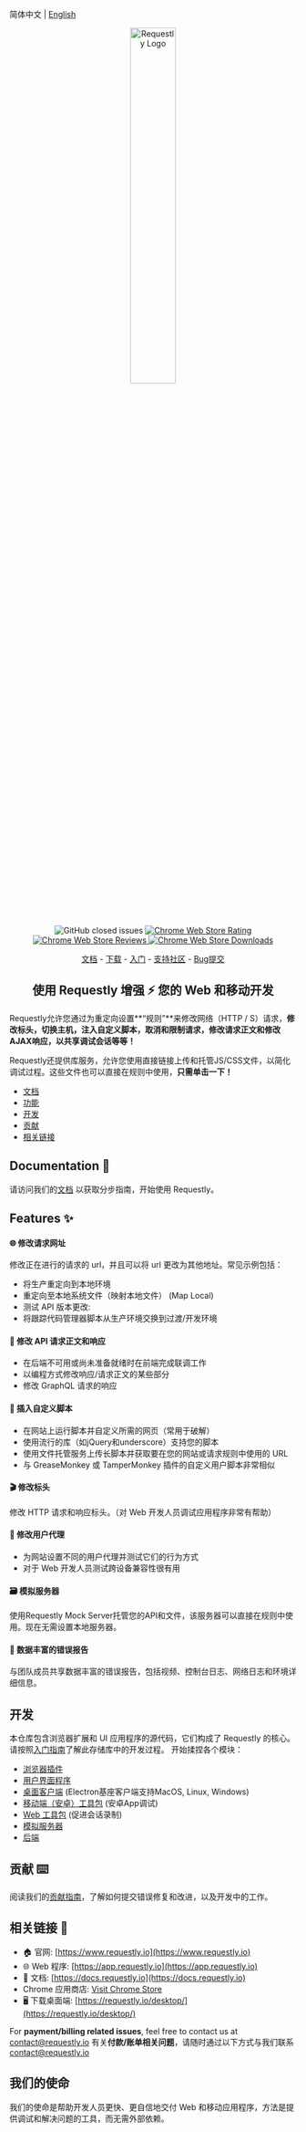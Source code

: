 简体中文 | [English](README.md)
<p style="text-align:center">
  <a rel="noreferrer noopener" href="https://requestly.io/">
    <img src="https://user-images.githubusercontent.com/16779465/194505910-b6a7be70-df20-4b1a-9730-06a48cdd75ac.png" alt="Requestly Logo" width="40%"/>
  </a>
</p>

<p align="center">
  <img alt="GitHub closed issues" src="https://img.shields.io/github/issues-closed/requestly/requestly"/>
  <a rel="noreferrer noopener" href="https://chrome.google.com/webstore/detail/redirect-url-modify-heade/mdnleldcmiljblolnjhpnblkcekpdkpa/">
    <img alt="Chrome Web Store Rating" src="https://img.shields.io/chrome-web-store/rating/mdnleldcmiljblolnjhpnblkcekpdkpa" />
  </a>
  <a rel="noreferrer noopener" href="https://chrome.google.com/webstore/detail/redirect-url-modify-heade/mdnleldcmiljblolnjhpnblkcekpdkpa/">
    <img alt="Chrome Web Store Reviews" src="https://img.shields.io/chrome-web-store/rating-count/mdnleldcmiljblolnjhpnblkcekpdkpa?label=reviews" />
  </a>
  <a rel="noreferrer noopener" href="https://chrome.google.com/webstore/detail/redirect-url-modify-heade/mdnleldcmiljblolnjhpnblkcekpdkpa/">
    <img alt="Chrome Web Store Downloads" src="https://img.shields.io/chrome-web-store/users/mdnleldcmiljblolnjhpnblkcekpdkpa?label=downloads" />
  </a>
</p>

<p align="center">
  <a href="https://docs.requestly.io">文档</a> - <a href="https://requestly.io/downloads">下载</a> - <a href="https://app.requestly.io/getting-started">入门</a> - <a href="https://bit.ly/requestly-slack">支持社区</a> - <a href="https://github.com/requestly/requestly/issues/new?assignees=&labels=bug&template=bug-report.yml">Bug提交</a>
</p>

<h2 align="center">使用 Requestly 增强 ⚡ 您的 Web 和移动开发</h2>

Requestly允许您通过为重定向设置**“规则”**来修改网络（HTTP / S）请求，**修改标头，切换主机，注入自定义脚本，取消和限制请求，修改请求正文和修改AJAX响应，以共享调试会话等等！**

Requestly还提供库服务，允许您使用直接链接上传和托管JS/CSS文件，以简化调试过程。这些文件也可以直接在规则中使用，**只需单击一下！**

- [文档](#documentation-)
- [功能](#features-)
- [开发](#development)
- [贡献](#contributing-%EF%B8%8F)
- [相关链接](#links-)

## Documentation 📕

请访问我们的[文档](https://docs.requestly.io/) 以获取分步指南，开始使用 Requestly。
## Features ✨

#### 🌐 修改请求网址

修改正在进行的请求的 url，并且可以将 url 更改为其他地址。常见示例包括：

- 将生产重定向到本地环境
- 重定向至本地系统文件（映射本地文件） (Map Local)
- 测试 API 版本更改:
- 将跟踪代码管理器脚本从生产环境交换到过渡/开发环境

#### 🔌 修改 API 请求正文和响应

- 在后端不可用或尚未准备就绪时在前端完成联调工作
- 以编程方式修改响应/请求正文的某些部分
- 修改 GraphQL 请求的响应

#### 📜 插入自定义脚本

- 在网站上运行脚本并自定义所需的网页（常用于破解）
- 使用流行的库（如jQuery和underscore）支持您的脚本
- 使用文件托管服务上传长脚本并获取要在您的网站或请求规则中使用的 URL
- 与 GreaseMonkey 或 TamperMonkey 插件的自定义用户脚本非常相似

#### 🎬 修改标头

修改 HTTP 请求和响应标头。（对 Web 开发人员调试应用程序非常有帮助）

#### 📱 修改用户代理

- 为网站设置不同的用户代理并测试它们的行为方式
- 对于 Web 开发人员测试跨设备兼容性很有用

#### 🗃  模拟服务器

使用Requestly Mock Server托管您的API和文件，该服务器可以直接在规则中使用。现在无需设置本地服务器。

#### 🎥 数据丰富的错误报告

与团队成员共享数据丰富的错误报告，包括视频、控制台日志、网络日志和环境详细信息。

## 开发
本仓库包含浏览器扩展和 UI 应用程序的源代码，它们构成了 Requestly 的核心。请按照[入门指南](./getting-started.md)了解此存储库中的开发过程。
开始揉捏各个模块：
- [浏览器插件](./browser-extension)
- [用户界面程序](./app)
- [桌面客户端](https://github.com/requestly/requestly-desktop-app) (Electron基座客户端支持MacOS, Linux, Windows)
- [移动端（安卓）工具包](https://github.com/requestly/requestly-android-sdk) (安卓App调试)
- [Web 工具包](https://github.com/requestly/requestly-web-sdk) (促进会话录制)
- [模拟服务器](https://github.com/requestly/requestly-mock-server)
- [后端](https://github.com/requestly/requestly-backend)


## 贡献 ⌨️

阅读我们的[贡献指南](./CONTRIBUTING.zh-CN.md)，了解如何提交错误修复和改进，以及开发中的工作。
## 相关链接 🔗

- 🏠 官网: [https://www.requestly.io](https://www.requestly.io)
- 🌐 Web 程序: [https://app.requestly.io](https://app.requestly.io)
- 📖 文档: [https://docs.requestly.io](https://docs.requestly.io)
- Chrome 应用商店: [Visit Chrome Store](https://chrome.google.com/webstore/detail/requestly-redirect-url-mo/mdnleldcmiljblolnjhpnblkcekpdkpa)
- 🖥️ 下载桌面端: [https://requestly.io/desktop/](https://requestly.io/desktop/)

For **payment/billing related issues**, feel free to contact us at [contact@requestly.io](mailto:contact@requestly.io)
有关**付款/账单相关问题**，请随时通过以下方式与我们联系 [contact@requestly.io](mailto:contact@requestly.io)
## 我们的使命

我们的使命是帮助开发人员更快、更自信地交付 Web 和移动应用程序，方法是提供调试和解决问题的工具，而无需外部依赖。
